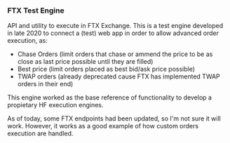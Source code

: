 ### FTX Test Engine

API and utility to execute in FTX Exchange. This is a test engine developed in late 2020 to connect a
(test) web app in order to allow advanced order execution, as: 

* Chase Orders (limit orders that chase or ammend the price to be as close as last price possible until they are filled)
* Best price (limit orders placed as best bid/ask price possible)
* TWAP orders (already deprecated cause FTX has implemented TWAP orders in their end)

This engine worked as the base reference of functionality to develop a propietary HF execution engines.

As of today, some FTX endpoints had been updated, so I'm not sure it will work. However, it works as a good example of how 
custom orders execution are handled.

